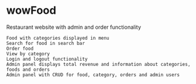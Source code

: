 # wowFood
Restaurant website with admin and order functionality

    Food with categories displayed in menu 
    Search for food in search bar
    Order food 
    View by category
    Login and logout functionality
    Admin panel displays total revenue and information about categories, foods and orders
    Admin panel with CRUD for food, category, orders and admin users
    
    
    
